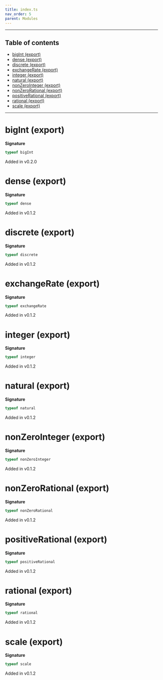 ```yaml
---
title: index.ts
nav_order: 5
parent: Modules
---
```


---

<h2 class="text-delta">Table of contents</h2>

- [bigInt (export)](#bigint-export)
- [dense (export)](#dense-export)
- [discrete (export)](#discrete-export)
- [exchangeRate (export)](#exchangerate-export)
- [integer (export)](#integer-export)
- [natural (export)](#natural-export)
- [nonZeroInteger (export)](#nonzerointeger-export)
- [nonZeroRational (export)](#nonzerorational-export)
- [positiveRational (export)](#positiverational-export)
- [rational (export)](#rational-export)
- [scale (export)](#scale-export)

---

# bigInt (export)

**Signature**

```ts
typeof bigInt
```

Added in v0.2.0

# dense (export)

**Signature**

```ts
typeof dense
```

Added in v0.1.2

# discrete (export)

**Signature**

```ts
typeof discrete
```

Added in v0.1.2

# exchangeRate (export)

**Signature**

```ts
typeof exchangeRate
```

Added in v0.1.2

# integer (export)

**Signature**

```ts
typeof integer
```

Added in v0.1.2

# natural (export)

**Signature**

```ts
typeof natural
```

Added in v0.1.2

# nonZeroInteger (export)

**Signature**

```ts
typeof nonZeroInteger
```

Added in v0.1.2

# nonZeroRational (export)

**Signature**

```ts
typeof nonZeroRational
```

Added in v0.1.2

# positiveRational (export)

**Signature**

```ts
typeof positiveRational
```

Added in v0.1.2

# rational (export)

**Signature**

```ts
typeof rational
```

Added in v0.1.2

# scale (export)

**Signature**

```ts
typeof scale
```

Added in v0.1.2
